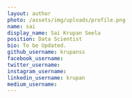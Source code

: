 ```yaml
---
layout: author
photo: /assets/img/uploads/profile.png
name: sai
display_name: Sai Krupan Seela
position: Data Scientist
bio: To be Updated.
github_username: krupanss
facebook_username: 
twitter_username: 
instagram_username: 
linkedin_username: krupan
medium_username: 
---
```


